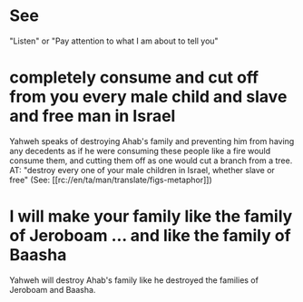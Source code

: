 # See

"Listen" or "Pay attention to what I am about to tell you"

# completely consume and cut off from you every male child and slave and free man in Israel

Yahweh speaks of destroying Ahab's family and preventing him from having any decedents as if he were consuming these people like a fire would consume them, and cutting them off as one would cut a branch from a tree. AT: "destroy every one of your male children in Israel, whether slave or free" (See: [[rc://en/ta/man/translate/figs-metaphor]])

# I will make your family like the family of Jeroboam ... and like the family of Baasha

Yahweh will destroy Ahab's family like he destroyed the families of Jeroboam and Baasha.